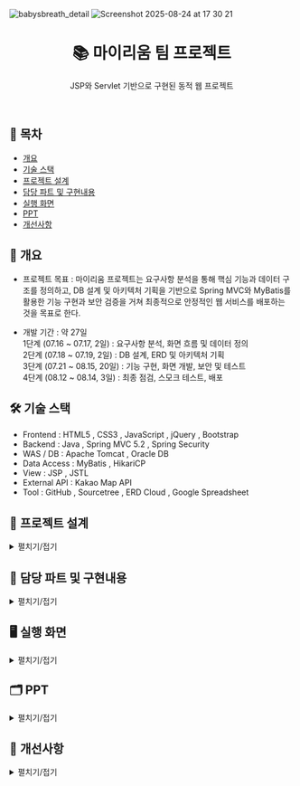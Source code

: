 


![babysbreath_detail](https://github.com/user-attachments/assets/9f1b8e1e-73c1-4067-b591-d0db3fb503de)
![Screenshot 2025-08-24 at 17 30 21](https://github.com/user-attachments/assets/9806a0a3-8eec-46a1-be65-47bafa622215)

<h1 align="center">📚 마이리움 팀 프로젝트</h1>
<p align="center">JSP와 Servlet 기반으로 구현된 동적 웹 프로젝트</p>
<br/>

## 📌 목차
- [개요](#-개요)
- [기술 스택](#-기술-스택)
- [프로젝트 설계](#-프로젝트-설계)
- [담당 파트 및 구현내용](#-담당-파트-및-구현내용)
- [실행 화면](#-실행-화면)
- [PPT](#-PPT)
- [개선사항](#-개선사항)

## 📖 개요
- 프로젝트 목표 : 마이리움 프로젝트는 요구사항 분석을 통해 핵심 기능과 데이터 구조를 정의하고, DB 설계 및 아키텍처 기획을 기반으로 Spring MVC와 MyBatis를 활용한 기능 구현과 보안 검증을 거쳐 최종적으로 안정적인 웹 서비스를 배포하는 것을 목표로 한다.
  
- 개발 기간 : 약 27일<br/>
1단계 (07.16 ~ 07.17, 2일) : 요구사항 분석, 화면 흐름 및 데이터 정의<br/>
2단계 (07.18 ~ 07.19, 2일) : DB 설계, ERD 및 아키텍처 기획<br/>
3단계 (07.21 ~ 08.15, 20일) : 기능 구현, 화면 개발, 보안 및 테스트<br/>
4단계 (08.12 ~ 08.14, 3일) : 최종 점검, 스모크 테스트, 배포<br/>

## 🛠️ 기술 스택
- Frontend : HTML5 , CSS3 , JavaScript , jQuery , Bootstrap<br/>
- Backend : Java , Spring MVC 5.2 , Spring Security<br/>
- WAS / DB : Apache Tomcat , Oracle DB<br/>
- Data Access : MyBatis , HikariCP<br/>
- View : JSP , JSTL<br/>
- External API : Kakao Map API<br/>
- Tool : GitHub , Sourcetree , ERD Cloud , Google Spreadsheet<br/>

## 🧩 프로젝트 설계
<details><summary>펼치기/접기</summary>

<h3 align="center">Usecase Diagram</h3>

<img width="1128" height="790" alt="Image" src="https://github.com/user-attachments/assets/728d4a85-0932-4a82-9524-97cdfa095230" />
<br/>
<br/>

<h3 align="center">ERD</h3>

<img width="1590" height="1060" alt="image" src="https://github.com/user-attachments/assets/5c1ef303-019c-489d-924a-ba296886ff14" />
<br/>
<br/>

<h3 align="center">Class Diagram</h3>

<p align="center">
<p><b>[회원정보]</b></p>
  <img width="1932" height="747" src="https://github.com/user-attachments/assets/ff04d9aa-5979-4b42-b2f4-e4e0920a6e2f" />
</p>
<br/>
<br/>

<p align="center">
<p><b>[회원가입]</b></p>
  <img width="1410" height="851" src="https://github.com/user-attachments/assets/ef7a46b7-06d0-43c5-b1a7-665b53e354d6" />
</p>
<br/>
<br/>

<p align="center">
<p><b>[아이디 찾기]</b></p>
  <img width="1463" height="1016" src="https://github.com/user-attachments/assets/9e578550-ddb7-4059-a4a3-fdfcccc2175e" />
</p>
<br/>
<br/>

<p align="center">
<p><b>[비밀번호 찾기]</b></p>
  <img width="1380" height="927" src="https://github.com/user-attachments/assets/7709e7de-1404-4fbb-949b-4dab8069c9d7" />
</p>
<br/>
<br/>

<p align="center">
<p><b>[회원관리]</b></p>
  <img width="1281" height="1069" src="https://github.com/user-attachments/assets/3fbbbe04-3853-4a30-93b8-3718dfc2b60f" />
</p>
<br/>
<br/>

<p align="center">
<p><b>[회원정보 수정]</b></p>
  <img width="1475" height="1119" src="https://github.com/user-attachments/assets/946672c0-6282-4995-8198-8277b52fb13a" />
</p>
<br/>
<br/>

<p align="center">
<p><b>[마이페이지]</b></p>
  <img width="1170" height="1208" src="https://github.com/user-attachments/assets/3edb21a8-898d-4532-b691-fc98b2522f44" />
</p>
<br/>
<br/>

<p align="center">
<p><b>[주문내역]</b></p>
  <img width="1209" height="1138" src="https://github.com/user-attachments/assets/5706f862-df7b-449e-bcc3-edf1ac966edd" />
</p>
<br/>
<br/>

<p align="center">
<p><b>[리뷰]</b></p>
  <img width="2082" height="2085" src="https://github.com/user-attachments/assets/9e6b32c3-8966-48cc-8800-c79a93550638" />
</p>
<br/>
<br/>

<p align="center">
<p><b>[토탈리뷰]</b></p>
  <img width="1271" height="724" src="https://github.com/user-attachments/assets/7de8167e-2ab0-41b2-9461-00c3748f7621" />
</p>
<br/>
<br/>


</details>

## 📌 담당 파트 및 구현내용
<details><summary>펼치기/접기</summary>
  <br/>
  
- **회원가입**  
  - 회원 정보 입력 및 DB 저장  
  - 주소 API 연동 및 약관 동의 처리  
  - 비밀번호 개인정보 강화(암호화) 처리  
  - 정보입력 유효성 검사  

- **로그인**  
  - 세션 기반 로그인/로그아웃 처리  
  - 로그인 사용자 정보 상단 배너 표시  
  - 로그인 시 비밀번호 암호화 검증  

- **아이디 찾기**  
  - 이름 + 이메일/휴대폰 번호를 통한 아이디 조회 기능  
  - 아이디 조회 결과 즉시 화면 출력  
  - 입력값 유효성 검사 후 결과 반환  

- **비밀번호 찾기**  
  - 이메일 또는 휴대폰 인증 기반 비밀번호 찾기 화면 구성  
  - 결과 페이지 분기 처리  
  - 임시비밀번호 영문·숫자 조합 발급  

- **마이페이지 주문처리현황**  
  - 주문/배송 상태별 건수 실시간 표시  
  - 상태별 UI 구성  
  - 배송완료/구매확정 시 구매후기 작성 가능  
  - 총 주문금액 합산 표시  

- **주문내역 환불/취소/교환**  
  - 탭 전환을 통한 교환·환불·취소 내역 조회  
  - 주문상세 페이지 연동  
  - 부분 처리 및 전체 처리 가능  
  - 취소/교환/환불 별도 탭에서 내역 확인 가능  

- **상품리뷰 작성**  
  - 로그인 사용자 전용 리뷰 작성 기능  
  - 상품별 평균 별점 계산 및 표시  
  - 작성한 모든 리뷰 한 화면에서 조회 가능  
  - 로그인 세션 확인 후 작성 제한  
  - 이미지 첨부 포토리뷰 작성 가능  

- **회원정보수정**  
  - 기본정보(주소, 연락처 등) 수정 및 DB 반영  
  - 유효성 검사 적용  
  - 주소 API 연동으로 주소 입력 가능  
  - 정보 수정 완료 후 자동 로그아웃 처리  

- **비밀번호 변경**  
  - 기존 비밀번호 검증 후 새 비밀번호 업데이트  
  - 변경 성공/실패 알림 처리  
</details>

## 🖥️ 실행 화면
<details><summary>펼치기/접기</summary>
<br/>

###  **[회원가입]**  
  - 회원가입 페이지에서 신규 회원 정보를 입력하여 계정을 생성할 수 있습니다.  
  - 기본정보(아이디, 비밀번호, 이름, 생년월일, 성별, 연락처, 이메일, 주소)를 입력합니다.  
  - 주소 입력 시 **카카오 주소 API**를 연동하여 정확한 주소 검색이 가능합니다.  
  - 비밀번호는 개인정보 보안을 위해 **암호화(Encryption)** 처리되어 DB에 저장됩니다.  
  - 입력 정보에 대해 **유효성 검사**를 진행한 후 DB에 저장됩니다.  
  - 약관 동의(필수/선택) 항목을 체크한 후에만 회원가입이 완료됩니다.  <br/><br/>
![Image](https://github.com/user-attachments/assets/8d7976ac-a774-4f95-808a-7b63e924ce88)
<br/><br/>

###  **[로그인]** 
  - 로그인 페이지에서 아이디와 비밀번호를 입력하여 계정에 접속할 수 있습니다.  
  - 입력된 비밀번호는 **암호화(Encryption)** 처리되어 DB의 저장값과 검증됩니다.  
  - 로그인 성공 시 세션(Session)이 생성되어 사용자 인증 상태가 유지됩니다.  
  - 로그인한 사용자의 이름이 상단 배너에 표시되며, 로그아웃 버튼으로 전환됩니다.  
  - 로그인 실패 시 오류 메시지를 출력하여 사용자에게 알림을 제공합니다.  
  - 세션 만료 또는 로그아웃 시 자동으로 인증이 해제되고 메인 페이지로 이동합니다. <br/><br/>
![Image](https://github.com/user-attachments/assets/f5a3f46e-98c2-429a-abaf-ffc6009af5ed)
<br/><br/>

### **[아이디 찾기]**
- 사용자가 이름과 이메일 또는 휴대폰 번호를 입력하여 등록된 아이디를 조회할 수 있습니다.
- 입력된 정보가 DB와 일치하는 경우 해당 아이디를 즉시 화면에 출력합니다.
- 일치하는 정보가 없을 경우 오류 메시지를 제공하여 재입력을 안내합니다.
- 입력값에 대한 **유효성 검사**를 수행하여 잘못된 값 입력을 방지합니다.

### **[비밀번호 찾기]**
- 이메일 또는 휴대폰 번호 인증을 통해 비밀번호를 찾을 수 있습니다.
- 입력된 정보가 DB와 일치하는 경우 결과 페이지로 **분기 처리**됩니다.
- 임시 비밀번호를 영문·숫자 조합으로 생성하여 사용자에게 발급합니다.
- 발급된 임시 비밀번호는 로그인 후 **비밀번호 변경**을 통해 수정하도록 안내합니다.
- 입력 정보가 불일치할 경우 오류 메시지를 제공하여 재시도를 유도합니다. <br/><br/>

![Image](https://github.com/user-attachments/assets/fa2a294b-6a58-45ba-b5d8-7ad315e2921a)

### **[마이페이지 주문내역]**
- 마이페이지 주문내역 화면에서 사용자의 **총 주문 금액**을 확인할 수 있습니다.  
- 주문 상태(입금전, 배송준비중, 배송중, 배송완료 ,구매확정)에 따라 **주문처리현황을 건수별로 조회**할 수 있습니다.  
- 교환/환불/취소 처리된 내역은 제외되어 표시됩니다.  
- 배송완료/구매확정 상태에서는 **구매후기 작성 버튼**을 통해 상품리뷰 작성이 가능합니다.  
- 각 주문내역의 **상세내역 클릭 시 주문별 상세 주문 정보**를 확인할 수 있습니다.   <br/><br/>
![Image](https://github.com/user-attachments/assets/2c59c35f-c660-4647-baa0-5d5dbe7e7877)
<br/><br/>

### **[마이페이지 개별 클레임 처리]**
- 사용자는 주문내역에서 원하는 상품만 선택하여 **개별적으로 교환·환불·취소(클레임) 처리**를 할 수 있습니다.  
- 하나의 주문 안에서도 특정 상품만 선택해 **부분 처리**가 가능하며, 나머지 상품은 기존 주문 상태를 유지합니다.  
- 개별 처리 후에는 해당 상품의 상태가 즉시 반영되어 주문내역 및 주문상세 페이지에서 확인할 수 있습니다.  
- 교환·환불·취소 내역은 각 탭(교환/환불/취소)에서 별도로 구분되어 조회됩니다.  
- 처리 완료된 상품은 주문처리현황 건수에서 제외되어 표시됩니다.   <br/><br/>

![Image](https://github.com/user-attachments/assets/56d1fefa-8407-42a7-82b5-5a28d8e8423c)

<br/><br/>

### **[마이페이지 전체 클레임 처리]**
- 사용자는 주문내역에서 주문 건 전체를 선택하여 **한 번에 교환·환불·취소(클레임) 처리**를 할 수 있습니다.  
- 주문 내 모든 상품을 대상으로 처리되며, 개별 선택 없이 전체 단위로 진행됩니다.  
- 전체 처리 시 각 상품의 상태가 동시에 변경되어 주문내역과 주문상세 페이지에서 즉시 확인할 수 있습니다.  
- 교환·환불·취소 내역은 각 탭(교환/환불/취소)에서 별도로 구분되어 조회됩니다.  
- 처리 완료된 주문 건은 주문처리현황에서 제외되어 표시됩니다.   <br/><br/>

![Image](https://github.com/user-attachments/assets/3ba63aea-91c0-44e4-848a-fcc330a63a94)
<br/><br/>


### **[상품리뷰]**
- 사용자는 **로그인 상태**에서만 상품 리뷰를 작성할 수 있습니다.  
- 각 상품별로 리뷰를 등록할 수 있으며, 작성 시 **별점(평균 별점 자동 계산 및 표시)** 기능이 제공됩니다.  
- 상단의 리뷰 메뉴 클릭 시, 사용자가 작성한 모든 리뷰를 **한 화면에서 모아보기** 할 수 있으며 관리자가 확인할 수 있습니다.  
- 상품상세보기 클릭 시, 해당 상품 페이지에 작성된 리뷰만 **상세페이지 하단**에서 확인할 수 있습니다.  
- 리뷰 작성 시 **이미지 업로드**가 가능하여 포토리뷰 등록을 지원합니다.  
- 배송완료 또는 구매확정 상태에서만 리뷰 작성 버튼이 활성화되어, 실제 구매 상품에 대해서만 리뷰 작성이 가능합니다.  <br/><br/>

![Image](https://github.com/user-attachments/assets/4d97880b-a2cb-46cd-a56f-8b44752f76ab)
<br/><br/>


### **[회원정보수정]**
- 사용자는 마이페이지에서 **기본정보(주소, 연락처, 이메일 등)** 를 수정할 수 있습니다.  
- 입력값에 대해 **유효성 검사**가 적용되어 잘못된 값 저장을 방지합니다.  
- 주소 입력 시 **카카오 주소 API**를 연동하여 정확한 주소 검색이 가능합니다.  
- 수정된 정보는 DB에 반영되며, 정보 변경 완료 후 보안을 위해 **자동 로그아웃** 처리됩니다.   <br/><br/>

![Image](https://github.com/user-attachments/assets/1c21f7d7-d455-49d1-93b0-63e586c1713f)
<br/><br/>

### **[비밀번호 변경]**
- 로그인한 사용자의 **아이디 정보**가 화면에 표시됩니다.  
- 사용자는 마이페이지에서 기존 비밀번호를 입력하여 본인 확인 후 **새 비밀번호로 변경**할 수 있습니다.  
- 기존 비밀번호가 DB의 암호화 값과 일치하지 않을 경우, 오류 메시지를 출력하여 재입력을 안내합니다.  
- 새 비밀번호는 개인정보 보호를 위해 **암호화(Encryption)** 처리 후 DB에 저장됩니다.  
- 비밀번호 변경 성공 시 알림 메시지를 제공하며, 해당 화면이 **새로고침 처리**되어 반영됩니다.  
- 변경 실패 시 사용자에게 오류 메시지를 출력하여 재시도를 유도합니다.  <br/><br/>

![Image](https://github.com/user-attachments/assets/adb7fb03-c27d-495c-959e-19d8826a757c)
<br/><br/>
</details>


## 🗂️ PPT
<details><summary> 펼치기/접기 </summary>

![Image](https://github.com/user-attachments/assets/e88a6274-824a-49df-abb1-e63b4d900bea)

![Image](https://github.com/user-attachments/assets/bee88854-93c9-4e7f-88f5-1a96989f6f8b)

<img width="1922" height="1085" alt="Image" src="https://github.com/user-attachments/assets/1da655c9-44a0-4a09-9287-ad5fe0b412c7" />

![Image](https://github.com/user-attachments/assets/ecf52773-ef47-49b2-8e28-25e3e8d75ee5)

![Image](https://github.com/user-attachments/assets/8ad0637d-a1cc-4a78-ab70-38ce7baf105f)
![Image](https://github.com/user-attachments/assets/d21ac161-dbbd-4b47-af2c-ba93918a4f06)
![Image](https://github.com/user-attachments/assets/af9848b8-6c0a-411f-93cb-28c8dfe0b9eb)
![Image](https://github.com/user-attachments/assets/31d7db14-7a12-4974-a23f-d2776ab93a06)
![Image](https://github.com/user-attachments/assets/7459942e-cc77-43af-9c24-e6f94451f636)
![Image](https://github.com/user-attachments/assets/44db10a2-6b45-4b00-bf70-4119d03742d4)
![Image](https://github.com/user-attachments/assets/b162bb10-b80b-4eae-bf5f-c4421fc6b06e)
![Image](https://github.com/user-attachments/assets/fd560296-1ca7-42ea-9196-96c2d57b4e45)
![Image](https://github.com/user-attachments/assets/fd824ddb-4807-45ac-9533-fc3f369540f5)
![Image](https://github.com/user-attachments/assets/67196992-8d5b-4603-8783-5953db50f3f8)
![Image](https://github.com/user-attachments/assets/8e6bbc9c-559e-45c2-bb75-99c927069b24)
![Image](https://github.com/user-attachments/assets/5789322f-dd1f-4a63-9f34-b65a8d57a890)
![Image](https://github.com/user-attachments/assets/2ea61220-e372-4adc-b329-84f5bc734bd7)
![Image](https://github.com/user-attachments/assets/ac025faa-c0a6-440c-8b19-496fde4b9f60)

![Image](https://github.com/user-attachments/assets/7142ea2c-cd05-407a-8710-6bb86ce859f5)
![Image](https://github.com/user-attachments/assets/2fa54cf9-3845-4046-80f6-4bd7735ae00a)
![Image](https://github.com/user-attachments/assets/3061162c-d4c4-48e2-b887-7bfbfaeaad33)
![Image](https://github.com/user-attachments/assets/50b30b7d-eaf2-4309-a257-3d5a41ec60c9)
![Image](https://github.com/user-attachments/assets/6b7fa854-8ec5-4733-ba29-1493f844dc66)
![Image](https://github.com/user-attachments/assets/34192e8d-f871-45df-a544-cd11a5f3f18e)
<img width="1924" height="1087" alt="Image" src="https://github.com/user-attachments/assets/caee1baf-e427-4ab5-ae3c-0624df4d727e" />


![Image](https://github.com/user-attachments/assets/2b60860d-2ac1-42fc-bb16-fae557ac1038)
![Image](https://github.com/user-attachments/assets/76a20db9-427d-49d6-8eb3-43c5290ca5c9)
![Image](https://github.com/user-attachments/assets/0fabe28b-3912-4b78-976c-600f8e6c5c7c)
![Image](https://github.com/user-attachments/assets/ad3f60ca-f826-4f11-a44a-38be1f5c163c)
![Image](https://github.com/user-attachments/assets/26f51517-9091-4103-a0c0-c61e8858ece1)
![Image](https://github.com/user-attachments/assets/0387ab88-53fd-47db-99eb-7d0456e10081)
![Image](https://github.com/user-attachments/assets/dba658d9-b01b-400a-a84f-44a653570f99)
![Image](https://github.com/user-attachments/assets/565df81a-a1e1-4218-94e9-dc04fe4aa94b)
![Image](https://github.com/user-attachments/assets/84296071-cbf9-4ae5-87f7-f718c96cb660)
![Image](https://github.com/user-attachments/assets/af0d3431-21f4-4799-b35e-172cf31284f1)
![Image](https://github.com/user-attachments/assets/84e94d13-ad0f-4ab6-8a83-a968a3a9af19)
![Image](https://github.com/user-attachments/assets/df8463d0-e70f-4b45-853f-f36f426b40ce)
![Image](https://github.com/user-attachments/assets/7bafa5b3-be02-48d8-b2fc-ca190be30bbe)
![Image](https://github.com/user-attachments/assets/b3e17e32-816d-4929-a504-e9bd3ce2a37d)
![Image](https://github.com/user-attachments/assets/29464223-2139-420f-a4f8-ca1afcb3fbc6)
![Image](https://github.com/user-attachments/assets/3cd0215d-a16e-4cdb-a56a-6529862c9d02)
![Image](https://github.com/user-attachments/assets/101d2c72-5436-4956-b58e-da4336bb4f89)
![Image](https://github.com/user-attachments/assets/19195e1a-d0f1-453b-b4c9-2181f4ad3c2d)
![Image](https://github.com/user-attachments/assets/9e71c02a-c5f3-49cf-bb87-206a3ade5f71)
![Image](https://github.com/user-attachments/assets/85598711-391d-45fc-a35d-3100ef602ffd)
![Image](https://github.com/user-attachments/assets/7a3efc97-5256-4b5d-b2ac-df9ce17c4cb0)
![Image](https://github.com/user-attachments/assets/789774ba-a508-4932-a106-27605260df8b)
![Image](https://github.com/user-attachments/assets/7323fb4c-a7cc-4d74-b67a-c3a1aa7b9317)
![Image](https://github.com/user-attachments/assets/6820c417-a0b9-44e6-b251-4f183660989a)

![Image](https://github.com/user-attachments/assets/7636490f-b9c7-427e-90f1-53e47fca7f7d)
![Image](https://github.com/user-attachments/assets/574ef6e1-35c6-492f-8040-f58b5df177f0)
![Image](https://github.com/user-attachments/assets/465f487a-ab0a-4bf1-ae18-5a2a299ec489)

</details>

## 🚀 개선사항
<details><summary>펼치기/접기</summary>

- **회원탈퇴 기능 미구현**  
  - 아쉬운 점 : 회원 탈퇴 기능을 구현하지 못하여 사용자의 계정 관리 기능이 제한됨  
  - 개선점 : 회원 정보 삭제 및 탈퇴 처리 로직을 구현하여 사용자 편의성 강화  

- **소셜 로그인 기능 미구현**  
  - 아쉬운 점 : 카카오, 구글 등 외부 소셜 계정을 통한 간편 로그인 기능을 제공하지 못함  
  - 개선점 : 구글·카카오 등 소셜 계정을 활용한 간편 로그인(OAuth2)을 추가하여 로그인 과정을 더 빠르고 편리하게 제공

- **리뷰 관리 기능 미흡**  
  - 아쉬운 점 : 로그인한 사용자가 작성한 전체 리뷰를 한눈에 확인할 수 없음  
  - 개선점 : 마이페이지 내 ‘내가 작성한 리뷰’ 조회 기능을 추가하여 리뷰 관리 편의성 제공  

- **VO와 DTO 구분 미흡**  
  - 아쉬운 점 : VO와 DTO의 역할이 명확하지 않아 코드 구조가 혼란스러움  
  - 개선점 : DTO는 데이터 전달용, VO는 값 표현 객체로 역할을 일관성 있게 정리  

- **예외 처리 부족**  
  - 아쉬운 점 : 오류 발생 시 사용자 친화적인 안내가 부족함  
  - 개선점 : 공통 에러 페이지 및 예외 처리 로직을 도입하여 사용자 경험 개선  

- **테스트 코드 부족**  
  - 아쉬운 점 : 기능별 단위 테스트 및 통합 테스트가 충분하지 않음  
  - 개선점 : JUnit, Mockito 등을 활용한 테스트 코드 작성으로 안정성 확보  

- **공통 모듈화 부족**  
  - 아쉬운 점 : 일부 코드가 중복되어 유지 보수성이 떨어짐  
  - 개선점 : 공통 모듈 및 유틸 클래스를 통해 중복 코드를 제거하여 효율성 개선  
</details>
